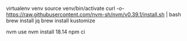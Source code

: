 virtualenv venv
source venv/bin/activate
curl -o- https://raw.githubusercontent.com/nvm-sh/nvm/v0.39.1/install.sh | bash
brew install jq
brew install kustomize

nvm use
nvm install 18.14
npm ci